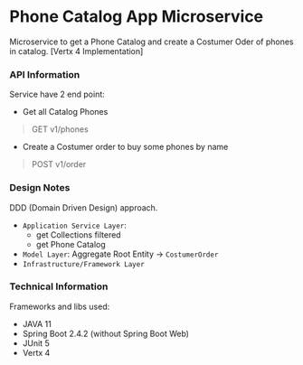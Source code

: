 # Phone Catalog App Microservice

Microservice to get a Phone Catalog and create a Costumer Oder of phones in catalog.
[Vertx 4 Implementation]

### API Information

Service have 2 end point:

- Get all Catalog Phones
> GET v1/phones

- Create a Costumer order to buy some phones by name
> POST v1/order


### Design Notes

DDD (Domain Driven Design) approach.

- ```Application Service Layer```: 
  - get Collections filtered
  - get Phone Catalog
- ```Model Layer```: Aggregate Root Entity -> `CostumerOrder`
- ```Infrastructure/Framework Layer```

### Technical Information

Frameworks and libs used:

- JAVA 11
- Spring Boot 2.4.2 (without Spring Boot Web)
- JUnit 5
- Vertx 4


